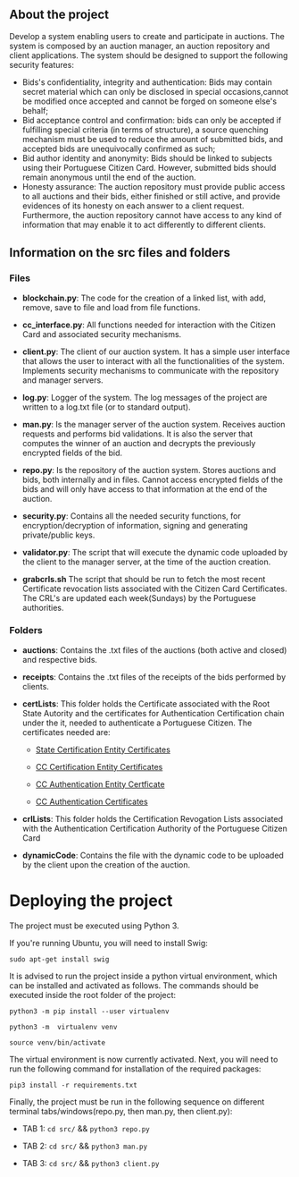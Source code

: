 ## About the project

Develop a system enabling users to create and participate in auctions. The system is composed by an auction manager, an auction repository and client applications. 
The system should be designed to support the following security features:

- Bids's confidentiality, integrity and authentication: Bids may contain secret material which can only be disclosed in special occasions,cannot be modified once accepted and cannot be forged on someone else's behalf;
- Bid acceptance control and confirmation: bids can only be accepted if fulfilling special criteria (in terms of structure), a source quenching mechanism must be used to reduce the amount of submitted bids, and accepted bids are unequivocally confirmed as such;
- Bid author identity and anonymity: Bids should be linked to subjects using their Portuguese Citizen Card. However, submitted
bids should remain anonymous until the end of the auction. 
- Honesty assurance: The auction repository must provide public access to all auctions and their bids, either finished or still active, and provide evidences of its honesty on each answer to a client request.
Furthermore, the auction repository cannot have access to any kind of information that may enable it to act differently to different clients.

## Information on the src files and folders

### Files

- **blockchain.py**:
The code for the creation of a linked list, with add, remove, save to file and load from file functions.

- **cc_interface.py**:
All functions needed for interaction with the Citizen Card and associated security mechanisms.

- **client.py**:
The client of our auction system. It has a simple user interface that allows the user to interact with all the functionalities of the system. Implements security mechanisms to communicate with the repository and manager servers.

- **log.py**:
Logger of the system. The log messages of the project are written to a log.txt file (or to standard output).

- **man.py**:
Is the manager server of the auction system. Receives auction requests and performs bid validations. It is also the server that computes the winner of an auction and decrypts the previously encrypted fields of the bid.

- **repo.py**:
Is the repository of the auction system. Stores auctions and bids, both internally and in files. Cannot access encrypted fields of the bids and will only have access to that information at the end of the auction.

- **security.py**:
Contains all the needed security functions, for encryption/decryption of information, signing and generating private/public keys.

- **validator.py**:
The script that will execute the dynamic code uploaded by the client to the manager server, at the time of the auction creation.

- **grabcrls.sh**
The script that should be run to fetch the most recent Certificate revocation lists associated with the Citizen Card Certificates. The CRL's are updated each week(Sundays) by the Portuguese authorities.

### Folders

- **auctions**:
Contains the .txt files of the auctions (both active and closed) and respective bids.

- **receipts**:
Contains the .txt files of the receipts of the bids performed by clients.

- **certLists**:
This folder holds the Certificate associated with the Root State Autority and the certificates for Authentication Certification chain under the it, needed to authenticate a Portuguese Citizen.
The certificates needed are:

   + [State Certification Entity Certificates](https://www.scee.gov.pt/rep/certificados/)
    
   + [CC Certification Entity Certificates](https://pki.cartaodecidadao.pt/publico/certificado/cc_ec_cidadao/)
    
   + [CC Authentication Entity Certficate](https://pki.cartaodecidadao.pt/publico/certificado/cc_ec_cidadao_autenticacao)
    
   + [CC Authentication Certificates](https://pki.cartaodecidadao.pt/publico/certificado/cc_ec_cidadao_autenticacao/)

- **crlLists**:
This folder holds the Certification Revogation Lists associated with the Authentication Certification Authority of the Portuguese Citizen Card

- **dynamicCode**:
Contains the file with the dynamic code to be uploaded by the client upon the creation of the auction.

# Deploying the project

The project must be executed using Python 3.


If you're running Ubuntu, you will need to install Swig:

`sudo apt-get install swig`

It is advised to run the project inside a python virtual environment, which can be installed and activated as follows.
The commands should be executed inside the root folder of the project:

`python3 -m pip install --user virtualenv`

`python3 -m  virtualenv venv`

`source venv/bin/activate`

The virtual environment is now currently activated.  Next, you will need to run the following command for installation of the required packages:

`pip3 install -r requirements.txt`

Finally,  the  project  must  be  run  in  the  following  sequence on different terminal tabs/windows(repo.py,  then  man.py,  then
client.py):

- TAB 1: `cd src/` && `python3 repo.py`

- TAB 2: `cd src/` && `python3 man.py`

- TAB 3: `cd src/` && `python3 client.py`
